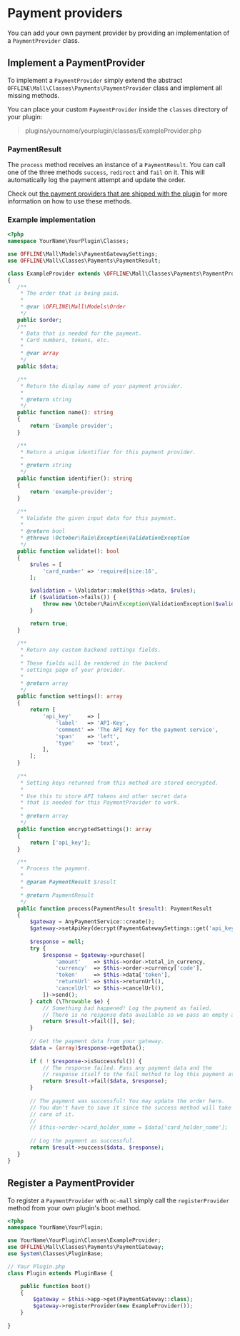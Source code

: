# Payment providers

You can add your own payment provider by providing an implementation of a `PaymentProvider` class.
 
## Implement a PaymentProvider 

To implement a `PaymentProvider` simply extend the abstract `OFFLINE\Mall\Classes\Payments\PaymentProvider` class and
 implement all missing methods. 
 
You can place your custom `PaymentProvider` inside the `classes` directory of your plugin:

> plugins/yourname/yourplugin/classes/ExampleProvider.php
 
### PaymentResult

The `process` method receives an instance of a `PaymentResult`. You can call one of the three methods `success`, 
`redirect` and `fail` on it. This will automatically log the payment attempt and update the order. 

Check out [the payment providers that are shipped with the plugin](https://github.com/OFFLINE-GmbH/oc-mall-plugin/tree/develop/classes/payments) for more information on how to use these 
methods.

### Example implementation
 
 ```php
<?php
namespace YourName\YourPlugin\Classes;

use OFFLINE\Mall\Models\PaymentGatewaySettings;
use OFFLINE\Mall\Classes\Payments\PaymentResult;

class ExampleProvider extends \OFFLINE\Mall\Classes\Payments\PaymentProvider
{
    /**
     * The order that is being paid.
     *
     * @var \OFFLINE\Mall\Models\Order
     */
    public $order;
    /**
     * Data that is needed for the payment.
     * Card numbers, tokens, etc. 
     *
     * @var array
     */
    public $data;

    /**
     * Return the display name of your payment provider.
     *
     * @return string
     */
    public function name(): string
    {
        return 'Example provider';
    }

    /**
     * Return a unique identifier for this payment provider.
     *
     * @return string
     */
    public function identifier(): string
    {
        return 'example-provider';
    }

    /**
     * Validate the given input data for this payment.
     *
     * @return bool
     * @throws \October\Rain\Exception\ValidationException
     */
    public function validate(): bool
    {
        $rules = [
            'card_number' => 'required|size:16',
        ];

        $validation = \Validator::make($this->data, $rules);
        if ($validation->fails()) {
            throw new \October\Rain\Exception\ValidationException($validation);
        }

        return true;
    }
    
    /**
     * Return any custom backend settings fields.
     * 
     * These fields will be rendered in the backend
     * settings page of your provider. 
     *
     * @return array
     */
    public function settings(): array
    {
        return [
            'api_key'     => [
                'label'   => 'API-Key',
                'comment' => 'The API Key for the payment service',
                'span'    => 'left',
                'type'    => 'text',
            ],
        ];
    }
    
    /**
     * Setting keys returned from this method are stored encrypted.
     *
     * Use this to store API tokens and other secret data
     * that is needed for this PaymentProvider to work.
     *
     * @return array
     */
    public function encryptedSettings(): array
    {
        return ['api_key'];
    }

    /**
     * Process the payment.
     *
     * @param PaymentResult $result
     *
     * @return PaymentResult
     */
    public function process(PaymentResult $result): PaymentResult
    {
        $gateway = AnyPaymentService::create();
        $gateway->setApiKey(decrypt(PaymentGatewaySettings::get('api_key')));
        
        $response = null;
        try {
            $response = $gateway->purchase([
                'amount'    => $this->order->total_in_currency,
                'currency'  => $this->order->currency['code'],
                'token'     => $this->data['token'],
                'returnUrl' => $this->returnUrl(),
                'cancelUrl' => $this->cancelUrl(),
            ])->send();
        } catch (\Throwable $e) {
            // Something bad happened! Log the payment as failed.
            // There is no response data available so we pass an empty array.
            return $result->fail([], $e);
        }
        
        // Get the payment data from your gateway. 
        $data = (array)$response->getData();
        
        if ( ! $response->isSuccessful()) {
            // The response failed. Pass any payment data and the
            // response itself to the fail method to log this payment attempt.
            return $result->fail($data, $response);
        }
        
        // The payment was successful! You may update the order here.
        // You don't have to save it since the success method will take
        // care of it.
        //
        // $this->order->card_holder_name = $data['card_holder_name'];
        
        // Log the payment as successful.
        return $result->success($data, $response);
    }
}
```

## Register a PaymentProvider

To register a `PaymentProvider` with `oc-mall` simply call the `registerProvider` method from your own plugin's boot 
method.

```php
<?php
namespace YourName\YourPlugin;

use YourName\YourPlugin\Classes\ExampleProvider;
use OFFLINE\Mall\Classes\Payments\PaymentGateway;
use System\Classes\PluginBase;

// Your Plugin.php
class Plugin extends PluginBase {

    public function boot()
    {
        $gateway = $this->app->get(PaymentGateway::class);
        $gateway->registerProvider(new ExampleProvider());
    }
    
}
```
